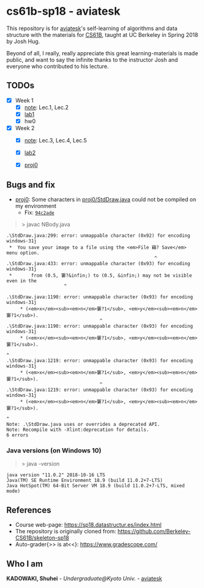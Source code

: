  
  
  
# cs61b-sp18 - aviatesk
  
  
This repository is for [aviatesk]'s self-learning of algorithms and data structure with the materials for [CS61B], taught at UC Berkeley in Spring 2018 by Josh Hug.
  
Beyond of all, I really, really appreciate this great learning-materials is made public, and want to say the infinite thanks to the instructor Josh and everyone who contributed to his lecture.
  
  
  
## TODOs
  
  
- [x] Week 1
    * [x] [note](./notes/week1.md ): Lec.1, Lec.2
    * [x] [lab1](./lab1 )
    * [x] hw0
- [x] Week 2
    * [x] [note](./notes/week2.md ): Lec.3, Lec.4, Lec.5
    * [x] [lab2](./lab2 )
    * [x] [proj0](./proj0 )
  
  
  
  
## Bugs and fix
  
  
- [proj0](./proj0 ): Some characters in [proj0/StdDraw.java](./proj0/StdDraw.java ) could not be compiled on my environment
    - Fix: [`94c2ade`](https://github.com/aviatesk/cs61b-sp18/commit/94c2adea81ea826b103303e4285a62a2ff790615 )
  
> \> javac NBody.java    
  
```
.\StdDraw.java:299: error: unmappable character (0x92) for encoding windows-31j
 *  You save your image to a file using the <em>File 竊? Save</em> menu option.
                                                      ^
.\StdDraw.java:433: error: unmappable character (0x93) for encoding windows-31j
 *       from (0.5, 窶?&infin;) to (0.5, &infin;) may not be visible even in the
                     ^
  
.\StdDraw.java:1190: error: unmappable character (0x93) for encoding windows-31j
     * (<em>x</em><sub><em>n</em>窶?1</sub>, <em>y</em><sub><em>n</em>窶?1</sub>).
                                  ^
.\StdDraw.java:1190: error: unmappable character (0x93) for encoding windows-31j
     * (<em>x</em><sub><em>n</em>窶?1</sub>, <em>y</em><sub><em>n</em>窶?1</sub>).
                                                                      ^
.\StdDraw.java:1219: error: unmappable character (0x93) for encoding windows-31j
     * (<em>x</em><sub><em>n</em>窶?1</sub>, <em>y</em><sub><em>n</em>窶?1</sub>).
                                  ^
.\StdDraw.java:1219: error: unmappable character (0x93) for encoding windows-31j
     * (<em>x</em><sub><em>n</em>窶?1</sub>, <em>y</em><sub><em>n</em>窶?1</sub>).
                                                                      ^
Note: .\StdDraw.java uses or overrides a deprecated API.
Note: Recompile with -Xlint:deprecation for details.
6 errors
```
  
  
### Java versions (on Windows 10)
  
  
> \> java -version
  
```
java version "11.0.2" 2018-10-16 LTS
Java(TM) SE Runtime Environment 18.9 (build 11.0.2+7-LTS)
Java HotSpot(TM) 64-Bit Server VM 18.9 (build 11.0.2+7-LTS, mixed mode)
```
  
  
## References
  
  
- Course web-page: https://sp18.datastructur.es/index.html
- The repository is originally cloned from: https://github.com/Berkeley-CS61B/skeleton-sp18
- Auto-grader{>> is at<<}: https://www.gradescope.com/
  
  
  
## Who I am
  
  
**KADOWAKI, Shuhei** - *Undergraduate@Kyoto Univ.* - [aviatesk]
  
  
  
  
  
  
[aviatesk]: https://github.com/aviatesk
[CS61B]: https://sp18.datastructur.es/index.html
  
